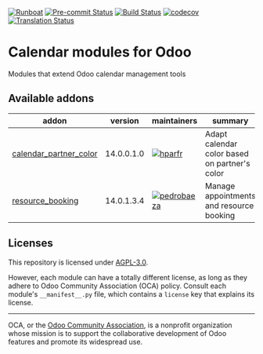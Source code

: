
[![Runboat](https://img.shields.io/badge/runboat-Try%20me-875A7B.png)](https://runboat.odoo-community.org/builds?repo=OCA/calendar&target_branch=14.0)
[![Pre-commit Status](https://github.com/OCA/calendar/actions/workflows/pre-commit.yml/badge.svg?branch=14.0)](https://github.com/OCA/calendar/actions/workflows/pre-commit.yml?query=branch%3A14.0)
[![Build Status](https://github.com/OCA/calendar/actions/workflows/test.yml/badge.svg?branch=14.0)](https://github.com/OCA/calendar/actions/workflows/test.yml?query=branch%3A14.0)
[![codecov](https://codecov.io/gh/OCA/calendar/branch/14.0/graph/badge.svg)](https://codecov.io/gh/OCA/calendar)
[![Translation Status](https://translation.odoo-community.org/widgets/calendar-14-0/-/svg-badge.svg)](https://translation.odoo-community.org/engage/calendar-14-0/?utm_source=widget)

<!-- /!\ do not modify above this line -->

# Calendar modules for Odoo

Modules that extend Odoo calendar management tools

<!-- /!\ do not modify below this line -->

<!-- prettier-ignore-start -->

[//]: # (addons)

Available addons
----------------
addon | version | maintainers | summary
--- | --- | --- | ---
[calendar_partner_color](calendar_partner_color/) | 14.0.0.1.0 | [![hparfr](https://github.com/hparfr.png?size=30px)](https://github.com/hparfr) | Adapt calendar color based on partner's color
[resource_booking](resource_booking/) | 14.0.1.3.4 | [![pedrobaeza](https://github.com/pedrobaeza.png?size=30px)](https://github.com/pedrobaeza) | Manage appointments and resource booking

[//]: # (end addons)

<!-- prettier-ignore-end -->

## Licenses

This repository is licensed under [AGPL-3.0](LICENSE).

However, each module can have a totally different license, as long as they adhere to Odoo Community Association (OCA)
policy. Consult each module's `__manifest__.py` file, which contains a `license` key
that explains its license.

----
OCA, or the [Odoo Community Association](http://odoo-community.org/), is a nonprofit
organization whose mission is to support the collaborative development of Odoo features
and promote its widespread use.
